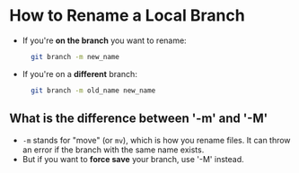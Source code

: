 # How to Rename a Local Branch
- If you're **on the branch** you want to rename:

  ```bash
    git branch -m new_name
  ```

- If you're on a <b>different</b> branch:

  ```bash
    git branch -m old_name new_name
  ```

## What is the difference between '-m' and '-M'
- `-m` stands for "move" (or `mv`), which is how you rename files. It can throw an error if the branch with the same name exists.
- But if you want to **force save** your branch, use '-M' instead.